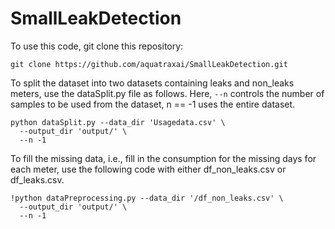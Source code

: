 # SmallLeakDetection

To use this code, git clone this repository:
```
git clone https://github.com/aquatraxai/SmallLeakDetection.git
```
 
To split the dataset into two datasets containing leaks and non_leaks meters, use the dataSplit.py file as follows. Here, ```--n``` controls the number of samples to be used from the dataset, n == -1 uses the entire dataset.
```
python dataSplit.py --data_dir 'Usagedata.csv' \
  --output_dir 'output/' \
  --n -1  
```

To fill the missing data, i.e., fill in the consumption for the missing days for each meter, use the following code with either df_non_leaks.csv or df_leaks.csv.  
```
!python dataPreprocessing.py --data_dir '/df_non_leaks.csv' \
  --output_dir 'output/' \
  --n -1
```
